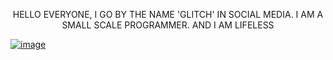 <p align="center">
 HELLO EVERYONE, I GO BY THE NAME 'GLITCH' IN SOCIAL MEDIA. I AM A SMALL SCALE PROGRAMMER. AND I AM LIFELESS

[![image](https://www.linkpicture.com/q/20220813_083111-06.jpeg)](https://www.linkpicture.com/view.php?img=LPic632734e3418a71512740304)
</p>
